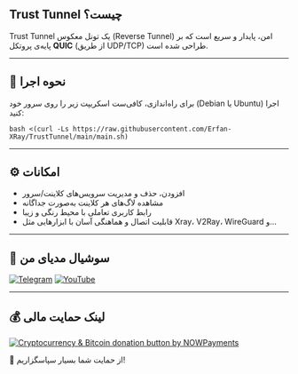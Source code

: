 ## Trust Tunnel چیست؟

Trust Tunnel یک تونل معکوس (Reverse Tunnel) امن، پایدار و سریع است که بر پایه‌ی پروتکل **QUIC** (از طریق UDP/TCP) طراحی شده است.

---

## 🚀 نحوه اجرا

برای راه‌اندازی، کافی‌ست اسکریپت زیر را روی سرور خود (Debian یا Ubuntu) اجرا کنید:
```
bash <(curl -Ls https://raw.githubusercontent.com/Erfan-XRay/TrustTunnel/main/main.sh)
```


---

## ⚙️ امکانات

- افزودن، حذف و مدیریت سرویس‌های کلاینت/سرور  
- مشاهده لاگ‌های هر کلاینت به‌صورت جداگانه  
- رابط کاربری تعاملی با محیط رنگی و زیبا  
- قابلیت اتصال و هماهنگی آسان با ابزارهایی مثل Xray، V2Ray، WireGuard و...

---

## 📣 سوشیال مدیای من


[![Telegram](https://img.shields.io/badge/Telegram--0088CC?style=for-the-badge&logo=telegram&logoColor=white)](https://t.me/Erfan_XRay) 
[![YouTube](https://img.shields.io/badge/YouTube--FF0000?style=for-the-badge&logo=youtube&logoColor=white)](https://www.youtube.com/@Erfan_XRay/videos)

---

## 💰 لینک حمایت مالی

<a href="https://nowpayments.io/donation?api_key=HHZTHS8-YC9MEHG-HTC73AH-5WVP950" target="_blank" rel="noreferrer noopener">
    <img src="https://nowpayments.io/images/embeds/donation-button-white.svg" alt="Cryptocurrency & Bitcoin donation button by NOWPayments">
</a>

🙏 از حمایت شما بسیار سپاسگزاریم!
